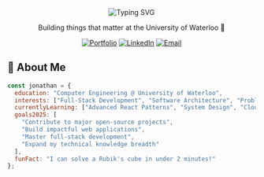 <div align="center">
  <img src="https://readme-typing-svg.herokuapp.com?font=Fira+Code&size=32&duration=3000&pause=1000&color=F7F7F7&center=true&vCenter=true&width=600&lines=Hey+there%2C+I'm+Jonathan+Lyashko;Computer+Engineering+Student;Full-Stack+Developer;Problem+Solver;Tech+Enthusiast" alt="Typing SVG" />
  
  <p>Building things that matter at the University of Waterloo 🚀</p>
  
  [![Portfolio](https://img.shields.io/badge/Portfolio-jonathanlyashko.com-blue?style=for-the-badge&logo=google-chrome&logoColor=white)](https://jonathanlyashko.com/)
  [![LinkedIn](https://img.shields.io/badge/LinkedIn-Connect-blue?style=for-the-badge&logo=linkedin)](https://www.linkedin.com/in/jonathan-lyashko/)
  [![Email](https://img.shields.io/badge/Email-jlyashko@uwaterloo.ca-red?style=for-the-badge&logo=gmail&logoColor=white)](mailto:jlyashko@uwaterloo.ca)
</div>

## 💫 About Me

```javascript
const jonathan = {
  education: "Computer Engineering @ University of Waterloo",
  interests: ["Full-Stack Development", "Software Architecture", "Problem Solving"],
  currentlyLearning: ["Advanced React Patterns", "System Design", "Cloud Architecture"],
  goals2025: [
    "Contribute to major open-source projects",
    "Build impactful web applications",
    "Master full-stack development",
    "Expand my technical knowledge breadth"
  ],
  funFact: "I can solve a Rubik's cube in under 2 minutes!"
};
